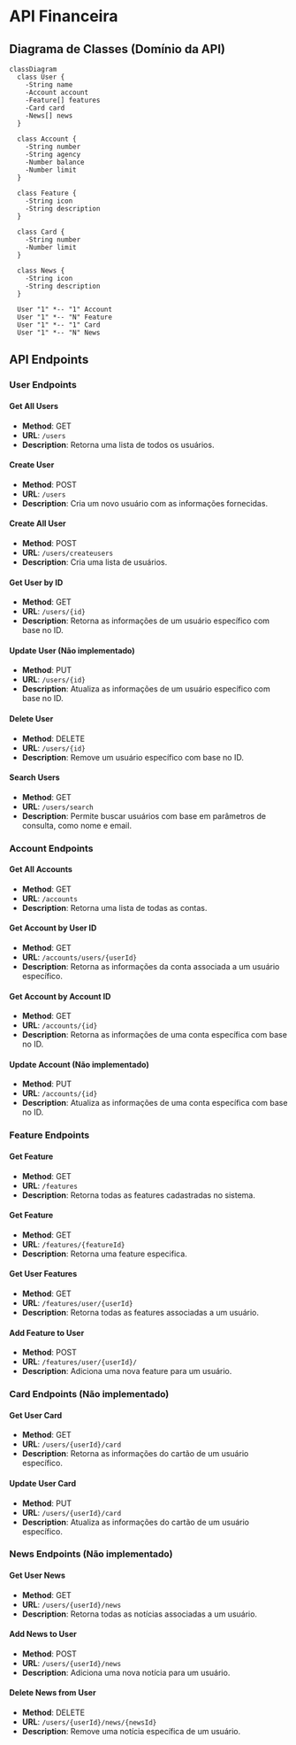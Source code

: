 # API Financeira

## Diagrama de Classes (Domínio da API)
  ```mermaid
  classDiagram
    class User {
      -String name
      -Account account
      -Feature[] features
      -Card card
      -News[] news
    }

    class Account {
      -String number
      -String agency
      -Number balance
      -Number limit
    }

    class Feature {
      -String icon
      -String description
    }

    class Card {
      -String number
      -Number limit
    }

    class News {
      -String icon
      -String description
    }

    User "1" *-- "1" Account
    User "1" *-- "N" Feature
    User "1" *-- "1" Card
    User "1" *-- "N" News
  ```

## API Endpoints

### User Endpoints

  #### Get All Users
  - **Method**: GET
  - **URL**: `/users`
  - **Description**: Retorna uma lista de todos os usuários.

  #### Create User
  - **Method**: POST
  - **URL**: `/users`
  - **Description**: Cria um novo usuário com as informações fornecidas.

  #### Create All User
  - **Method**: POST
  - **URL**: `/users/createusers`
  - **Description**: Cria uma lista de usuários.

  #### Get User by ID
  - **Method**: GET
  - **URL**: `/users/{id}`
  - **Description**: Retorna as informações de um usuário específico com base no ID.

  #### Update User (Não implementado)
  - **Method**: PUT
  - **URL**: `/users/{id}`
  - **Description**: Atualiza as informações de um usuário específico com base no ID.

  #### Delete User
  - **Method**: DELETE
  - **URL**: `/users/{id}`
  - **Description**: Remove um usuário específico com base no ID.

  #### Search Users
  - **Method**: GET
  - **URL**: `/users/search`
  - **Description**: Permite buscar usuários com base em parâmetros de consulta, como nome e email.

### Account Endpoints
  #### Get All Accounts
  - **Method**: GET
  - **URL**: `/accounts`
  - **Description**: Retorna uma lista de todas as contas.

  #### Get Account by User ID
  - **Method**: GET
  - **URL**: `/accounts/users/{userId}`
  - **Description**: Retorna as informações da conta associada a um usuário específico.

  #### Get Account by Account ID
  - **Method**: GET
  - **URL**: `/accounts/{id}`
  - **Description**: Retorna as informações de uma conta específica com base no ID.

  #### Update Account (Não implementado)
  - **Method**: PUT
  - **URL**: `/accounts/{id}`
  - **Description**: Atualiza as informações de uma conta específica com base no ID.

### Feature Endpoints

  #### Get Feature
  - **Method**: GET
  - **URL**: `/features`
  - **Description**: Retorna todas as features cadastradas no sistema.

  #### Get Feature
  - **Method**: GET
  - **URL**: `/features/{featureId}`
  - **Description**: Retorna uma feature especifica.

  #### Get User Features
  - **Method**: GET
  - **URL**: `/features/user/{userId}`
  - **Description**: Retorna todas as features associadas a um usuário.

  #### Add Feature to User
  - **Method**: POST
  - **URL**: `/features/user/{userId}/`
  - **Description**: Adiciona uma nova feature para um usuário.

### Card Endpoints (Não implementado)

  #### Get User Card
  - **Method**: GET
  - **URL**: `/users/{userId}/card`
  - **Description**: Retorna as informações do cartão de um usuário específico.

  #### Update User Card
  - **Method**: PUT
  - **URL**: `/users/{userId}/card`
  - **Description**: Atualiza as informações do cartão de um usuário específico.

### News Endpoints (Não implementado)

  #### Get User News
  - **Method**: GET
  - **URL**: `/users/{userId}/news`
  - **Description**: Retorna todas as notícias associadas a um usuário.

  #### Add News to User
  - **Method**: POST
  - **URL**: `/users/{userId}/news`
  - **Description**: Adiciona uma nova notícia para um usuário.

  #### Delete News from User
  - **Method**: DELETE
  - **URL**: `/users/{userId}/news/{newsId}`
  - **Description**: Remove uma notícia específica de um usuário.

